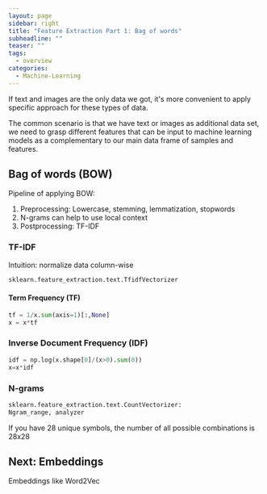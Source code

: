 ```yaml
---
layout: page
sidebar: right
title: "Feature Extraction Part 1: Bag of words"
subheadline: ""
teaser: ""
tags:
  - overview
categories:
  - Machine-Learning
---
```


If text and images are the only data we got, it's more convenient to apply specific approach for these types of data. 

The common scenario is that we have text or images as additional data set, we need to grasp different features that can be input to machine learning models as a complementary to our main data frame of samples and features.

## Bag of words (BOW)

Pipeline of applying BOW:
1. Preprocessing:
	Lowercase, stemming, lemmatization, stopwords
2. N-grams can help to use local context
3. Postprocessing: TF-IDF

### TF-IDF

Intuition: normalize data column-wise

```python
sklearn.feature_extraction.text.TfidfVectorizer
```

#### Term Frequency (TF)
```python
tf = 1/x.sum(axis=1)[:,None]
x = x*tf
```

### Inverse Document Frequency (IDF)
```python
idf = np.log(x.shape[0]/(x>0).sum(0))
x=x*idf
```

### N-grams

```python
sklearn.feature_extraction.text.CountVectorizer: 
Ngram_range, analyzer
```

If you have 28 unique symbols, the number of all possible combinations is 28x28

## Next: Embeddings

Embeddings like Word2Vec



